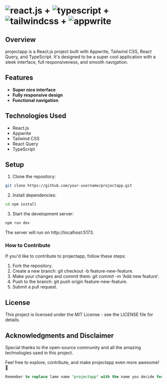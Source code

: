 #  <img src="https://img.shields.io/badge/-React_JS-black?style=for-the-badge&logoColor=white&logo=react&color=61DAFB" alt="react.js" /> + <img src="https://img.shields.io/badge/-Typescript-black?style=for-the-badge&logoColor=white&logo=typescript&color=3178C6" alt="typescript" /> + <img src="https://img.shields.io/badge/-Tailwind_CSS-black?style=for-the-badge&logoColor=white&logo=tailwindcss&color=06B6D4" alt="tailwindcss" /> +  <img src="https://img.shields.io/badge/-Appwrite-black?style=for-the-badge&logoColor=white&logo=appwrite&color=FD366E" alt="appwrite" />

## Overview
projectapp is a React.js project built with Appwrite, Tailwind CSS, React Query, and TypeScript. It's designed to be a super cool application with a sleek interface, full responsiveness, and smooth navigation.

## Features
- **Super nice interface**
- **Fully responsive design**
- **Functional navigation**

## Technologies Used
- React.js
- Appwrite
- Tailwind CSS
- React Query
- TypeScript

## Setup
1. Clone the repository:
```sh
git clone https://github.com/your-username/projectapp.git
```
2. Install dependencies:
```bash
cd npm install
```
3. Start the development server:
```bash
npm run dev
```
The server will run on http://localhost:5173.

### How to Contribute
If you'd like to contribute to projectapp, follow these steps:
1. Fork the repository.
2. Create a new branch: git checkout -b feature-new-feature.
3. Make your changes and commit them: git commit -m 'Add new feature'.
4. Push to the branch: git push origin feature-new-feature.
5. Submit a pull request.

## License
This project is licensed under the MIT License - see the LICENSE file for details.

## Acknowledgments and Disclaimer
Special thanks to the open-source community and all the amazing technologies used in this project.

Feel free to explore, contribute, and make projectapp even more awesome! 🌟
```sql
Remember to replace lame name "projectapp" with the name you decide for your project. Also, update the GitHub clone URL and other details specific to your project.
```